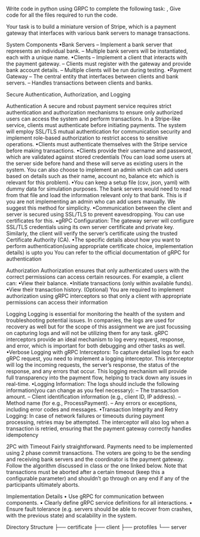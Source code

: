 Write code in python using GRPC to complete the following task: , Give code for all the files required to run the code.

Your task is to build a miniature version of Stripe, which is a payment gateway that interfaces with various
bank servers to manage transactions.

System Components 
•Bank Servers
– Implement a bank server that represents an individual bank.
– Multiple bank servers will be instantiated, each with a unique name.
•Clients
– Implement a client that interacts with the payment gateway.
– Clients must register with the gateway and provide bank account details.
– Multiple clients will be run during testing.
•Payment Gateway
– The central entity that interfaces between clients and bank servers.
– Handles transactions between clients and banks.

Secure Authentication, Authorization, and Logging 

Authentication
A secure and robust payment service requires strict authentication and authorization mechanisms to ensure
only authorized users can access the system and perform transactions. In a Stripe-like service, clients must
authenticate before initiating payments. The system will employ SSL/TLS mutual authentication
for communication security and implement role-based authorization to restrict access to sensitive
operations.
•Clients must authenticate themselves with the Stripe service before making transactions.
•Clients provide their username and password, which are validated against stored credentials (You
can load some users at the server side before hand and these will serve as existing users in the system.
You can also choose to implement an admin which can add users based on details such as their name,
account no, balance etc which is relevant for this problem).
•You can keep a setup file (csv, json, yaml) with dummy data for simulation purposes. The bank
servers would need to read from that file and load the information relevant only to that bank. This
is if you are not implementing an admin who can add users manually. We suggest this method for
simplicity.
•Communication between the client and server is secured using SSL/TLS to prevent eavesdropping.
You can use certificates for this.
•gRPC Configuration: The gateway server will configure SSL/TLS credentials using its own server
certificate and private key. Similarly, the client will verify the server’s certificate using the trusted
Certificate Authority (CA).
•The specific details about how you want to perform authentication(using appropriate certificate
choice, implementation details) is upto you
You can refer to the official documentation of gRPC for authentication

Authorization
Authorization ensures that only authenticated users with the correct permissions can access certain resources.
For example, a client can:
•View their balance.
•Initiate transactions (only within available funds).
•View their transaction history. (Optional)
You are required to implement authorization using gRPC interceptors so that only a client with appropriate
permissions can access their information

Logging
Logging is essential for monitoring the health of the system and troubleshooting potential issues. In
companies, the logs are used for recovery as well but for the scope of this assignment we are just focussing
on capturing logs and will not be utilizing them for any task. gRPC interceptors provide an ideal
mechanism to log every request, response, and error, which is important for both debugging and other
tasks as well.
•Verbose Logging with gRPC Interceptors: To capture detailed logs for each gRPC request, you
need to implement a logging interceptor. This interceptor will log the incoming requests, the server’s
response, the status of the response, and any errors that occur. This logging mechanism will provide
full transparency into the payment flow, helping to track down any issues in real-time.
•Logging Information: The logs should include the following information(you can change as you
feel necessary):
– The transaction amount.
– Client identification information (e.g., client ID, IP address).
– Method name (for e.g., ProcessPayment).
– Any errors or exceptions, including error codes and messages.
•Transaction Integrity and Retry Logging: In case of network failures or timeouts during payment
processing, retries may be attempted. The interceptor will also log when a transaction is retried,
ensuring that the payment gateway correctly handles idempotency

2PC with Timeout
Fairly straightforward. Payments need to be implemented using 2 phase commit transactions. The voters
are going to be the sending and receiving bank servers and the coordinator is the payment gateway. Follow
the algorithm discussed in class or the one linked below.
Note that transactions must be aborted after a certain timeout (keep this a configurable parameter) and
shouldn’t go through on any end if any of the participants ultimately aborts.

Implementation Details
• Use gRPC for communication between components.
• Clearly define gRPC service definitions for all interactions.
• Ensure fault tolerance (e.g. servers should be able to recover from crashes, with the previous state)
and scalability in the system.

Directory Structure
├── certificate
├── client
├── protofiles
└── server